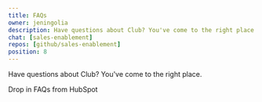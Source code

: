 ```yaml
---
title: FAQs
owner: jeningolia
description: Have questions about Club? You've come to the right place
chat: [sales-enablement]
repos: [github/sales-enablement]
position: 8
---
```

Have questions about Club? You've come to the right place.

Drop in FAQs from HubSpot
